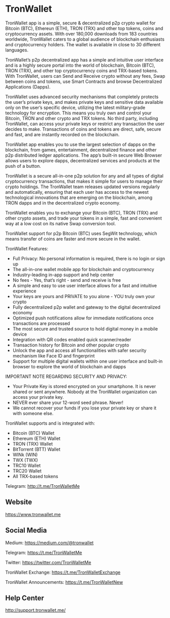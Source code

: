 # TronWallet

TronWallet app is a simple, secure & decentralized p2p crypto wallet for Bitcoin (BTC), Ethereun (ETH), TRON (TRX) and other top tokens, coins and cryptocurrency assets. With over 180,000 downloads from 183 countries worldwide, TronWallet caters to a global audience of blockchain enthusiasts and cryptocurrency holders. The wallet is available in close to 30 different languages.

TronWallet’s p2p decentralized app has a simple and intuitive user interface and is a highly secure portal into the world of blockchain, Bitcoin (BTC), TRON (TRX), and other top cryptocurrency coins and TRX-based tokens. With TronWallet, users can Send and Receive crypto without any fees, Swap between coins and tokens, use Smart Contracts and browse Decentralized Applications (Dapps).

TronWallet uses advanced security mechanisms that completely protects the user’s private keys, and makes private keys and sensitive data available only on the user’s specific device, utilizing the latest military-grade technology for encryption. This means you truly own and control your Bitcoin, TRON and other crypto and TRX tokens. No third party, including TronWallet, can access your private keys or restrict any transaction the user decides to make. Transactions of coins and tokens are direct, safe, secure and fast, and are instantly recorded on the blockchain.

TronWallet app enables you to use the largest selection of dapps on the blockchain, from games, entertainment, decentralized finance and other p2p distributed ledger applications. The app’s built-in secure Web Browser allows users to explore dapps, decentralized services and products at the push of a button. 

TronWallet is a secure all-in-one p2p solution for any and all types of digital cryptocurrency transactions, that makes it simple for users to manage their crypto holdings. The TronWallet team releases updated versions regularly and automatically, ensuring that each user has access to the newest technological innovations that are emerging on the blockchain, among TRON dapps and in the decentralized crypto economy. 

TronWallet enables you to exchange your Bitcoin (BTC), TRON (TRX) and other crypto assets, and trade your tokens in a simple, fast and convenient way at a low cost on its native Swap conversion tool. 

TronWallet support for p2p Bitcoin (BTC) uses SegWit technology, which means transfer of coins are faster and more secure in the wallet.

TronWallet Features:
* Full Privacy: No personal information is required, there is no login or sign up
* The all-in-one wallet mobile app for blockchain and cryptocurrency
* Industry-leading in-app support and help center
* No fees - Yes, that’s right - send and receive is free
* A simple and easy to use user interface allows for a fast and intuitive experience
* Your keys are yours and PRIVATE to you alone - YOU truly own your crypto
* Fully decentralized p2p wallet and gateway to the digital decentralized economy
* Optimized push notifications allow for immediate notifications once transactions are processed
* The most secure and trusted source to hold digital money in a mobile device
* Integration with QR codes enabled quick scanner/reader
* Transaction history for Bitcoin and other popular crypto
* Unlock the app and access all functionalities with safer security mechanism like Face ID and fingerprint
* Support for multiple digital wallets within one user interface and built-in browser to explore the world of blockchain and dapps

IMPORTANT NOTE REGARDING SECURITY AND PRIVACY:
* Your Private Key is stored encrypted on your smartphone. It is never shared or sent anywhere. Nobody at the TronWallet organization can access your private key.
* NEVER ever share your 12-word seed phrase. Never!
* We cannot recover your funds if you lose your private key or share it with someone else.

TronWallet supports and is integrated with:
- Bitcoin (BTC) Wallet
- Ethereum (ETH) Wallet
- TRON (TRX) Wallet
- BitTorrent (BTT) Wallet
- WINk (WIN)
- TWX (TWX)
- TRC10 Wallet
- TRC20 Wallet
- All TRX-based tokens

Telegram: http://t.me/TronWalletMe

## Website
https://www.tronwallet.me

## Social Media
Medium: https://medium.com/@tronwallet 

Telegram: https://t.me/TronWalletMe 

Twitter: https://twitter.com/TronWalletMe

TronWallet Exchange: https://t.me/TronWalletExchange

TronWallet Announcements: https://t.me/TronWalletNew


## Help Center
http://support.tronwallet.me/
